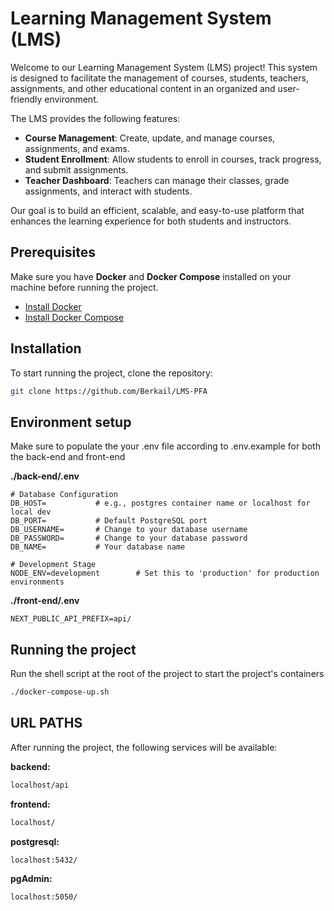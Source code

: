 # Learning Management System (LMS)

Welcome to our Learning Management System (LMS) project! This system is designed to facilitate the management of courses, students, teachers, assignments, and other educational content in an organized and user-friendly environment.

The LMS provides the following features:

- **Course Management**: Create, update, and manage courses, assignments, and exams.
- **Student Enrollment**: Allow students to enroll in courses, track progress, and submit assignments.
- **Teacher Dashboard**: Teachers can manage their classes, grade assignments, and interact with students.

Our goal is to build an efficient, scalable, and easy-to-use platform that enhances the learning experience for both students and instructors.

## Prerequisites

Make sure you have **Docker** and **Docker Compose** installed on your machine before running the project.

- [Install Docker](https://www.docker.com/get-started)
- [Install Docker Compose](https://docs.docker.com/compose/install/)

## Installation

To start running the project, clone the repository:

```bash
git clone https://github.com/Berkail/LMS-PFA
```

## Environment setup

Make sure to populate the your .env file according to .env.example
for both the back-end and front-end

**./back-end/.env**

```env
# Database Configuration
DB_HOST=           # e.g., postgres container name or localhost for local dev
DB_PORT=           # Default PostgreSQL port
DB_USERNAME=       # Change to your database username
DB_PASSWORD=       # Change to your database password
DB_NAME=           # Your database name

# Development Stage
NODE_ENV=development        # Set this to 'production' for production environments
```

**./front-end/.env**

```env
NEXT_PUBLIC_API_PREFIX=api/
```

## Running the project

Run the shell script at the root of the project to start the project's containers

```sh
./docker-compose-up.sh
```

## URL PATHS

After running the project, the following services will be available:

**backend:**

```sh
localhost/api
```

**frontend:**

```sh
localhost/
```

**postgresql:**

```sh
localhost:5432/
```

**pgAdmin:**

```sh
localhost:5050/
```
